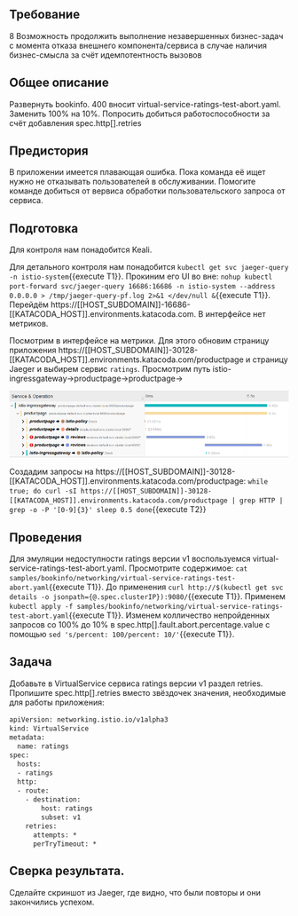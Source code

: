 ## Требование
8 Возможность продолжить выполнение незавершенных бизнес-задач с момента отказа внешнего компонента/сервиса в случае наличия бизнес-смысла за счёт идемпотентность вызовов
## Общее описание 
Развернуть bookinfo. 400 вносит virtual-service-ratings-test-abort.yaml. Заменить 100% на 10%. Попросить добиться работоспособности за счёт добавления spec.http[].retries
## Предистория
В приложении имеется плавающая ошибка. Пока команда её ищет нужно не отказывать пользователей в обслуживании. Помогите команде добиться от вервиса обработки пользовательского запроса от сервиса.
## Подготовка
Для контроля нам понадобится Keali.

Для детального контроля нам понадобится ``kubectl get svc jaeger-query -n istio-system``{{execute T1}}. Прокиним его UI во вне: ``nohup kubectl port-forward svc/jaeger-query 16686:16686 -n istio-system --address 0.0.0.0 > /tmp/jaeger-query-pf.log 2>&1 </dev/null &``{{execute T1}}. Перейдём https://[[HOST_SUBDOMAIN]]-16686-[[KATACODA_HOST]].environments.katacoda.com. В интерфейсе нет метриков.

Посмотрим в интерфейсе на метрики. Для этого обновим страницу приложения https://[[HOST_SUBDOMAIN]]-30128-[[KATACODA_HOST]].environments.katacoda.com/productpage и страницу Jaeger и выбирем сервис `ratings`. Просмотрим путь istio-ingressgateway->productpage->productpage->

![jaeger-reviews](https://github.com/ESSch/katacoda-scenarios/raw/master/hello-world/assets/jaeger-reviews.png)

Создадим запросы на https://[[HOST_SUBDOMAIN]]-30128-[[KATACODA_HOST]].environments.katacoda.com/productpage:
``
while true; do
  curl -sI https://[[HOST_SUBDOMAIN]]-30128-[[KATACODA_HOST]].environments.katacoda.com/productpage | grep HTTP | grep -o -P '[0-9]{3}'
  sleep 0.5
done
``{{execute T2}}
## Проведения
Для эмуляции недоступности ratings версии v1 воспользуемся virtual-service-ratings-test-abort.yaml. Просмотрите содержимое:
``cat samples/bookinfo/networking/virtual-service-ratings-test-abort.yaml``{{execute T1}}. До применения ``curl http://$(kubectl get svc details -o jsonpath={@.spec.clusterIP}):9080/``{{execute T1}}. Применем ``kubectl apply -f samples/bookinfo/networking/virtual-service-ratings-test-abort.yaml``{{execute T1}}. Изменем колличество непройденных запросов со 100% до 10% в spec.http[].fault.abort.percentage.value с помощью ``sed 's/percent: 100/percent: 10/'``{{execute T1}}.

## Задача
Добавьте в VirtualService сервиса ratings версии v1 раздел retries.
Пропишите spec.http[].retries вместо звёздочек значения, необходимые для работы приложения:
```
apiVersion: networking.istio.io/v1alpha3
kind: VirtualService
metadata:
  name: ratings
spec:
  hosts:
  - ratings
  http:
  - route:
    - destination:
        host: ratings
        subset: v1
    retries:
      attempts: *
      perTryTimeout: *
```
## Сверка результата.
Сделайте скриншот из Jaeger, где видно, что были повторы и они закончились успехом.
